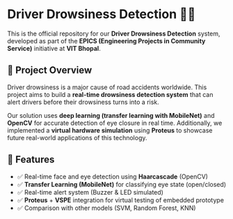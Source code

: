 # Driver Drowsiness Detection 🚗💤

This is the official repository for our **Driver Drowsiness Detection** system, developed as part of the **EPICS (Engineering Projects in Community Service)** initiative at **VIT Bhopal**.

## 📌 Project Overview

Driver drowsiness is a major cause of road accidents worldwide. This project aims to build a **real-time drowsiness detection system** that can alert drivers before their drowsiness turns into a risk.

Our solution uses **deep learning (transfer learning with MobileNet)** and **OpenCV** for accurate detection of eye closure in real time. Additionally, we implemented a **virtual hardware simulation** using **Proteus** to showcase future real-world applications of this technology.

## 🔧 Features

- ✅ Real-time face and eye detection using **Haarcascade** (OpenCV)
- ✅ **Transfer Learning (MobileNet)** for classifying eye state (open/closed)
- ✅ Real-time alert system (Buzzer & LED simulated)
- ✅ **Proteus** + **VSPE** integration for virtual testing of embedded prototype
- ✅ Comparison with other models (SVM, Random Forest, KNN)

